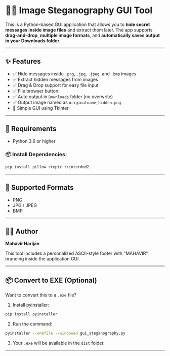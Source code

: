 # 🕵️‍♂️ Image Steganography GUI Tool

This is a Python-based GUI application that allows you to **hide secret messages inside image files** and extract them later.
The app supports **drag-and-drop**, **multiple image formats**, and **automatically saves output in your Downloads folder**.

---

## ✨ Features

* ✅ Hide messages inside `.png`, `.jpg`, `.jpeg`, and `.bmp` images
* ✅ Extract hidden messages from images
* ✅ Drag & Drop support for easy file input
* ✅ File browser button
* ✅ Auto output in `Downloads` folder (no overwrite)
* ✅ Output image named as `originalname_hidden.png`
* 🧠 Simple GUI using Tkinter

---

## 🔧 Requirements

* Python 3.6 or higher

### 📦 Install Dependencies:

```bash
pip install pillow stepic tkinterdnd2
```

---

## 📂 Supported Formats

* PNG
* JPG / JPEG
* BMP

---

## 🧑‍💻 Author

**Mahavir Harijan**

This tool includes a personalized ASCII-style footer with "MAHAVIR" branding inside the application GUI.

---

## 📦 Convert to EXE (Optional)

Want to convert this to a `.exe` file?

1. Install pyinstaller:

```bash
pip install pyinstaller
```

2. Run the command:

```bash
pyinstaller --onefile --windowed gui_steganography.py
```

3. Your `.exe` will be available in the `dist` folder.

---

